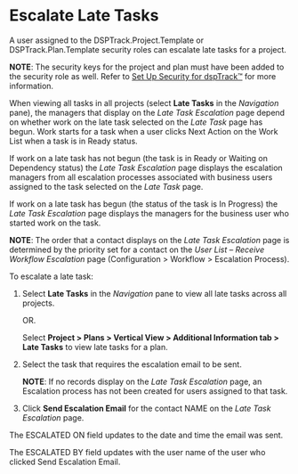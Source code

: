 # Escalate Late Tasks

A user assigned to the DSPTrack.Project.Template or
DSPTrack.Plan.Template security roles can escalate late tasks for a
project.

**NOTE**: The security keys for the project and plan must have been
added to the security role as well. Refer to [Set Up Security for
dspTrack™](../Config/Set_Security_in_dspTrack.htm) for more information.

When viewing all tasks in all projects (select **Late Tasks** in the
*Navigation* pane), the managers that display on the *Late Task
Escalation* page depend on whether work on the late task selected on the
*Late Task* page has begun. Work starts for a task when a user clicks
Next Action on the Work List when a task is in Ready status.

If work on a late task has not begun (the task is in Ready or Waiting on
Dependency status) the *Late Task Escalation* page displays the
escalation managers from all escalation processes associated with
business users assigned to the task selected on the *Late Task* page.

If work on a late task has begun (the status of the task is In Progress)
the *Late Task Escalation* page displays the managers for the business
user who started work on the task. <span> </span>

<span style="font-weight: bold;">NOTE</span>: The order that a contact
displays on the <span style="font-style: italic;">Late Task
Escalation</span> page is determined by the priority set for a contact
on the <span style="font-style: italic;">User List – Receive Workflow
Escalation</span> page (Configuration \> Workflow \> Escalation
Process).

To escalate a late task:

1.  Select **Late Tasks** in the *Navigation* pane to view all late
    tasks across all projects.
    
    OR.
    
    Select **Project \> Plans \> Vertical View \> Additional Information
    tab \> Late Tasks** to view late tasks for a plan.

2.  Select the task that requires the escalation email to be sent.
    
    **NOTE**: If no records display on the *Late Task Escalation* page,
    an Escalation process has not been created for users assigned to
    that task.

3.  Click **Send Escalation Email** for the contact NAME on the *Late
    Task Escalation* page.

The ESCALATED ON field updates to the date and time the email was sent.

The ESCALATED BY field updates with the user name of the user who
clicked Send Escalation Email.
